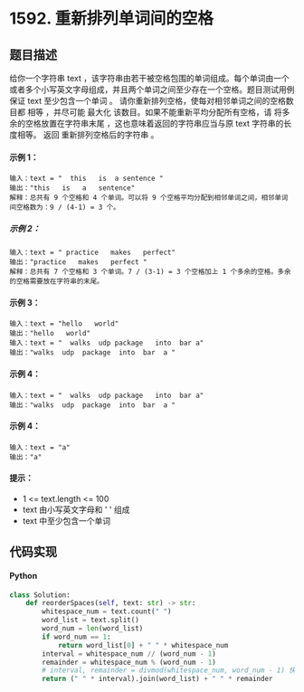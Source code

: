 # 1592. 重新排列单词间的空格

## 题目描述
给你一个字符串 text ，该字符串由若干被空格包围的单词组成。每个单词由一个或者多个小写英文字母组成，并且两个单词之间至少存在一个空格。题目测试用例保证 text 至少包含一个单词 。
请你重新排列空格，使每对相邻单词之间的空格数目都 相等 ，并尽可能 最大化 该数目。如果不能重新平均分配所有空格，请 将多余的空格放置在字符串末尾 ，这也意味着返回的字符串应当与原 text 字符串的长度相等。
返回 重新排列空格后的字符串 。
#### 示例 1：
```
输入：text = "  this   is  a sentence "
输出："this   is   a   sentence"
解释：总共有 9 个空格和 4 个单词。可以将 9 个空格平均分配到相邻单词之间，相邻单词间空格数为：9 / (4-1) = 3 个。
```

##### 示例 2：
```
输入：text = " practice   makes   perfect"
输出："practice   makes   perfect "
解释：总共有 7 个空格和 3 个单词。7 / (3-1) = 3 个空格加上 1 个多余的空格。多余的空格需要放在字符串的末尾。
```

#### 示例 3：
```
输入：text = "hello   world"
输出："hello   world"
输入：text = "  walks  udp package   into  bar a"
输出："walks  udp  package  into  bar  a "
```

#### 示例 4：
```
输入：text = "  walks  udp package   into  bar a"
输出："walks  udp  package  into  bar  a "
```

#### 示例 4：
```
输入：text = "a"
输出："a"
```
#### 提示：
- 1 <= text.length <= 100
- text 由小写英文字母和 ' ' 组成
- text 中至少包含一个单词

## 代码实现
#### Python
```python
class Solution:
    def reorderSpaces(self, text: str) -> str:
        whitespace_num = text.count(" ")
        word_list = text.split()
        word_num = len(word_list)
        if word_num == 1:
            return word_list[0] + " " * whitespace_num
        interval = whitespace_num // (word_num - 1)
        remainder = whitespace_num % (word_num - 1)
        # interval, remainder = divmod(whitespace_num, word_num - 1) 快捷方法
        return (" " * interval).join(word_list) + " " * remainder
```